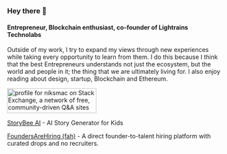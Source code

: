### Hey there 👋

#### Entrepreneur, Blockchain enthusiast, co-founder of Lightrains Technolabs

Outside of my work, I try to expand my views through new experiences while taking every opportunity to learn from them. I do this because I think that the best Entrepreneurs understands not just the ecosystem, but the world and people in it; the thing that we are ultimately living for. I also enjoy reading about design, startup, Blockchain and Ethereum.

<a href="https://stackexchange.com/users/438934"><img src="https://stackexchange.com/users/flair/438934.png" width="208" height="58" alt="profile for niksmac on Stack Exchange, a network of free, community-driven Q&amp;A sites" title="profile for niksmac on Stack Exchange, a network of free, community-driven Q&amp;A sites"></a>


<a href="https://storybee.app" target="_blank">StoryBee AI</a> - AI Story Generator for Kids
          
<a href="https://foundersarehiring.com/" target="_blank">FoundersAreHiring (fah)</a> - A direct founder-to-talent hiring platform with curated drops and no recruiters.
